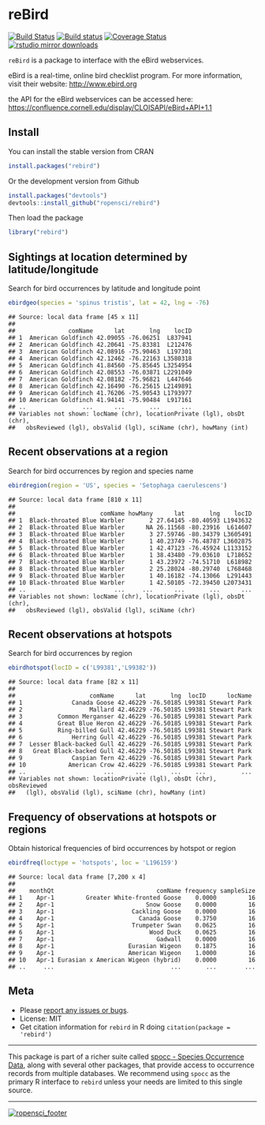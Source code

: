 reBird
======

[![Build Status](https://api.travis-ci.org/ropensci/rebird.png)](https://travis-ci.org/ropensci/rebird)
[![Build status](https://ci.appveyor.com/api/projects/status/s3dobn991c20t2kg?svg=true)](https://ci.appveyor.com/project/sckott/rebird)
[![Coverage Status](https://coveralls.io/repos/ropensci/rebird/badge.svg)](https://coveralls.io/r/ropensci/rebird)
[![rstudio mirror downloads](http://cranlogs.r-pkg.org/badges/rebird)](https://github.com/metacran/cranlogs.app)

`reBird` is a package to interface with the eBird webservices.

eBird is a real-time, online bird checklist program. For more information, visit their website: http://www.ebird.org

the API for the eBird webservices can be accessed here: https://confluence.cornell.edu/display/CLOISAPI/eBird+API+1.1

## Install

You can install the stable version from CRAN


```r
install.packages("rebird")
```

Or the development version from Github


```r
install.packages("devtools")
devtools::install_github("ropensci/rebird")
```

Then load the package


```r
library("rebird")
```

## Sightings at location determined by latitude/longitude

Search for bird occurrences by latitude and longitude point


```r
ebirdgeo(species = 'spinus tristis', lat = 42, lng = -76)
```

```
## Source: local data frame [45 x 11]
## 
##               comName      lat       lng    locID
## 1  American Goldfinch 42.09055 -76.06251  L837941
## 2  American Goldfinch 42.20641 -75.83381  L212476
## 3  American Goldfinch 42.08916 -75.90463  L197301
## 4  American Goldfinch 42.12462 -76.22163 L3580318
## 5  American Goldfinch 41.84560 -75.85645 L3254954
## 6  American Goldfinch 42.08553 -76.03871 L2291049
## 7  American Goldfinch 42.08182 -75.96821  L447646
## 8  American Goldfinch 42.16490 -76.25615 L2149891
## 9  American Goldfinch 41.76206 -75.90543 L1793977
## 10 American Goldfinch 41.94141 -75.90484  L917161
## ..                ...      ...       ...      ...
## Variables not shown: locName (chr), locationPrivate (lgl), obsDt (chr),
##   obsReviewed (lgl), obsValid (lgl), sciName (chr), howMany (int)
```

## Recent observations at a region

Search for bird occurrences by region and species name


```r
ebirdregion(region = 'US', species = 'Setophaga caerulescens')
```

```
## Source: local data frame [810 x 11]
## 
##                        comName howMany      lat       lng    locID
## 1  Black-throated Blue Warbler       2 27.64145 -80.40593 L1943632
## 2  Black-throated Blue Warbler      NA 26.11568 -80.23916  L614607
## 3  Black-throated Blue Warbler       3 27.59746 -80.34379 L3605491
## 4  Black-throated Blue Warbler       1 40.23749 -76.48787 L3602875
## 5  Black-throated Blue Warbler       1 42.47123 -76.45924 L1133152
## 6  Black-throated Blue Warbler       1 38.43480 -79.03610  L718652
## 7  Black-throated Blue Warbler       1 43.23972 -74.51710  L618982
## 8  Black-throated Blue Warbler       2 25.28024 -80.29740  L768468
## 9  Black-throated Blue Warbler       1 40.16182 -74.13066  L291443
## 10 Black-throated Blue Warbler       1 42.50105 -72.39450 L2073431
## ..                         ...     ...      ...       ...      ...
## Variables not shown: locName (chr), locationPrivate (lgl), obsDt (chr),
##   obsReviewed (lgl), obsValid (lgl), sciName (chr)
```


## Recent observations at hotspots

Search for bird occurrences by region


```r
ebirdhotspot(locID = c('L99381','L99382'))
```

```
## Source: local data frame [82 x 11]
## 
##                     comName      lat       lng  locID      locName
## 1              Canada Goose 42.46229 -76.50185 L99381 Stewart Park
## 2                   Mallard 42.46229 -76.50185 L99381 Stewart Park
## 3          Common Merganser 42.46229 -76.50185 L99381 Stewart Park
## 4          Great Blue Heron 42.46229 -76.50185 L99381 Stewart Park
## 5          Ring-billed Gull 42.46229 -76.50185 L99381 Stewart Park
## 6              Herring Gull 42.46229 -76.50185 L99381 Stewart Park
## 7  Lesser Black-backed Gull 42.46229 -76.50185 L99381 Stewart Park
## 8   Great Black-backed Gull 42.46229 -76.50185 L99381 Stewart Park
## 9              Caspian Tern 42.46229 -76.50185 L99381 Stewart Park
## 10            American Crow 42.46229 -76.50185 L99381 Stewart Park
## ..                      ...      ...       ...    ...          ...
## Variables not shown: locationPrivate (lgl), obsDt (chr), obsReviewed
##   (lgl), obsValid (lgl), sciName (chr), howMany (int)
```


## Frequency of observations at hotspots or regions

Obtain historical frequencies of bird occurrences by hotspot or region


```r
ebirdfreq(loctype = 'hotspots', loc = 'L196159')
```

```
## Source: local data frame [7,200 x 4]
## 
##    monthQt                             comName frequency sampleSize
## 1    Apr-1         Greater White-fronted Goose    0.0000         16
## 2    Apr-1                          Snow Goose    0.0000         16
## 3    Apr-1                      Cackling Goose    0.0000         16
## 4    Apr-1                        Canada Goose    0.3750         16
## 5    Apr-1                      Trumpeter Swan    0.0625         16
## 6    Apr-1                           Wood Duck    0.0625         16
## 7    Apr-1                             Gadwall    0.0000         16
## 8    Apr-1                     Eurasian Wigeon    0.1875         16
## 9    Apr-1                     American Wigeon    1.0000         16
## 10   Apr-1 Eurasian x American Wigeon (hybrid)    0.0000         16
## ..     ...                                 ...       ...        ...
```


## Meta

* Please [report any issues or bugs](https://github.com/ropensci/rebird/issues).
* License: MIT
* Get citation information for `rebird` in R doing `citation(package = 'rebird')`

---

This package is part of a richer suite called [spocc - Species Occurrence Data](https://github.com/ropensci/spocc), along with several other packages, that provide access to occurrence records from multiple databases. We recommend using `spocc` as the primary R interface to `rebird` unless your needs are limited to this single source.

---

[![ropensci_footer](http://ropensci.org/public_images/github_footer.png)](http://ropensci.org)
